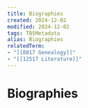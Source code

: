 ```yaml
---
title: Biographies
created: 2024-12-02
modified: 2024-12-02
tags: TBSMetadata
alias: Biographies
relatedTerm:
- "[[8817 Genealogy]]"
- "[[12517 Literature]]"
---
```

# Biographies
